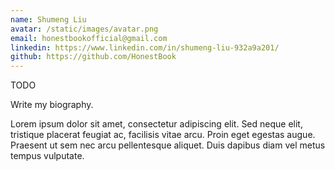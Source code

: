```yaml
---
name: Shumeng Liu
avatar: /static/images/avatar.png
email: honestbookofficial@gmail.com
linkedin: https://www.linkedin.com/in/shumeng-liu-932a9a201/
github: https://github.com/HonestBook
---
```


TODO

Write my biography.

Lorem ipsum dolor sit amet, consectetur adipiscing elit. Sed neque elit, tristique placerat feugiat ac, facilisis vitae arcu. Proin eget egestas augue. Praesent ut sem nec arcu pellentesque aliquet. Duis dapibus diam vel metus tempus vulputate.
